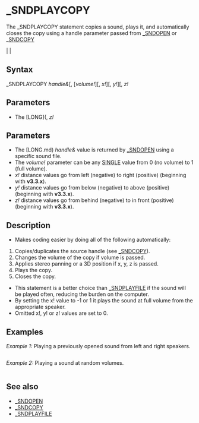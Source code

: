 # _SNDPLAYCOPY

The _SNDPLAYCOPY statement copies a sound, plays it, and automatically closes the copy using a handle parameter passed from [_SNDOPEN](_SNDOPEN.md) or [_SNDCOPY](_SNDCOPY.md)

  

|  |

## Syntax

_SNDPLAYCOPY *handle&*[, [*volume!*][, *x!*][, *y!*][, *z!*
  

## Parameters

* The [LONG](, *z!*
  

## Parameters

* The [LONG.md) *handle&* value is returned by [_SNDOPEN](_SNDOPEN.md) using a specific sound file.
* The *volume!* parameter can be any [SINGLE](SINGLE.md) value from 0 (no volume) to 1 (full volume).
* *x!* distance values go from left (negative) to right (positive) (beginning with **v3.3.x**).
* *y!* distance values go from below (negative) to above (positive) (beginning with **v3.3.x**).
* *z!* distance values go from behind (negative) to in front (positive) (beginning with **v3.3.x**).

  

## Description

* Makes coding easier by doing all of the following automatically:

1. Copies/duplicates the source handle (see [_SNDCOPY](_SNDCOPY.md)).
2. Changes the volume of the copy if volume is passed.
3. Applies stereo panning or a 3D position if x, y, z is passed.
4. Plays the copy.
5. Closes the copy.

* This statement is a better choice than [_SNDPLAYFILE](_SNDPLAYFILE.md) if the sound will be played often, reducing the burden on the computer.
* By setting the x! value to -1 or 1 it plays the sound at full volume from the appropriate speaker.
* Omitted x!, y! or z! values are set to 0.

  

## Examples

*Example 1:* Playing a previously opened sound from left and right speakers.

``` [DIM](DIM.md) [AS](AS.md) [LONG](LONG.md) h, i  h = [_SNDOPEN](_SNDOPEN.md)("explosion.wav")  [IF](IF.md) h > 0 [THEN](THEN.md)     [FOR](FOR.md) i = 0 [TO](TO.md) 9         [_LIMIT](_LIMIT.md) 1          [IF](IF.md) i [MOD](MOD.md) 2 = 0 [THEN](THEN.md)             [PRINT](PRINT.md) "Playing from right"             _SNDPLAYCOPY h, , 1         [ELSE](ELSE.md)             [PRINT](PRINT.md) "Playing from left"             _SNDPLAYCOPY h, , -1         [END IF](END IF.md)     [NEXT](NEXT.md) [END IF](END IF.md)  
```

  

*Example 2:* Playing a sound at random volumes.

``` chomp& = [_SNDOPEN](_SNDOPEN.md)("chomp.wav") [IF](IF.md) chomp& > 0 [THEN](THEN.md) _SNDPLAYCOPY chomp&, 0.5 + [RND](RND.md) * 0.49  
```

  

## See also

* [_SNDOPEN](_SNDOPEN.md)
* [_SNDCOPY](_SNDCOPY.md)
* [_SNDPLAYFILE](_SNDPLAYFILE.md)

  
